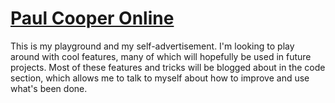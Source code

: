 # [Paul Cooper Online](http://pcooper.me)

This is my playground and my self-advertisement. I'm looking to play around with cool features, many of which
will hopefully be used in future projects. Most of these features and tricks will be blogged about in the code section,
which allows me to talk to myself about how to improve and use what's been done.